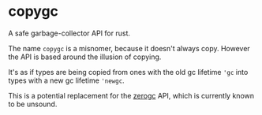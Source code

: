 # copygc
A safe garbage-collector API for rust.

The name `copygc` is a misnomer, because it doesn't always copy.
However the API is based around the illusion of copying.

It's as if types are being copied from ones with the old gc lifetime `'gc` into types with a new gc lifetime `'newgc`.

This is a potential replacement for the [zerogc](https://github.com/DuckLogic/zerogc) API, which is currently known to be unsound.
